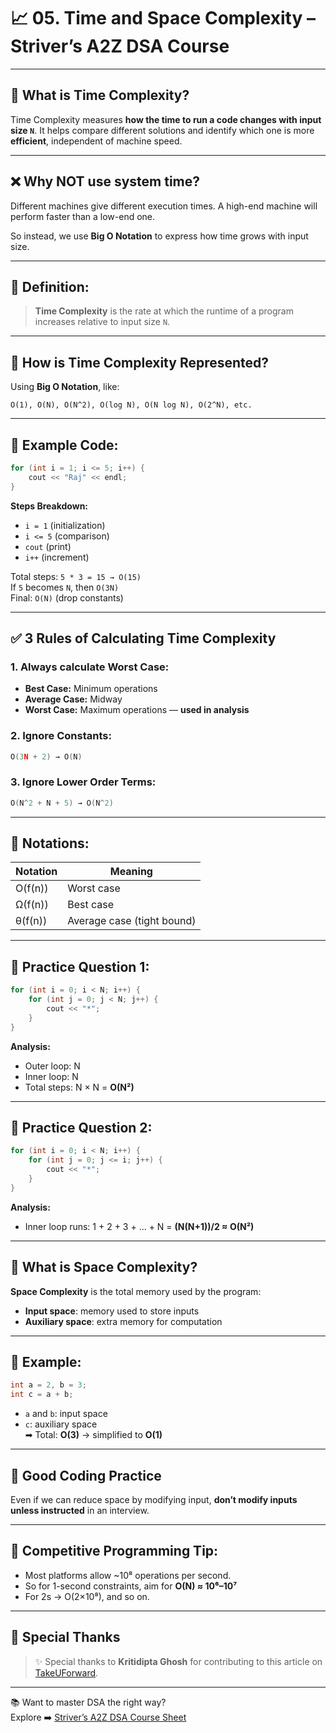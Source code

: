 # 📈 05. Time and Space Complexity – Striver’s A2Z DSA Course

---

## 🧠 What is Time Complexity?

Time Complexity measures **how the time to run a code changes with input size `N`**. It helps compare different solutions and identify which one is more **efficient**, independent of machine speed.

---

## ❌ Why NOT use system time?

Different machines give different execution times. A high-end machine will perform faster than a low-end one.

So instead, we use **Big O Notation** to express how time grows with input size.

---

## 🧪 Definition:

> **Time Complexity** is the rate at which the runtime of a program increases relative to input size `N`.

---

## 🔎 How is Time Complexity Represented?

Using **Big O Notation**, like:

```
O(1), O(N), O(N^2), O(log N), O(N log N), O(2^N), etc.
```

---

## 🔢 Example Code:

```cpp
for (int i = 1; i <= 5; i++) {
    cout << "Raj" << endl;
}
```

**Steps Breakdown:**
- `i = 1` (initialization)
- `i <= 5` (comparison)
- `cout` (print)
- `i++` (increment)

Total steps: `5 * 3 = 15 → O(15)`  
If `5` becomes `N`, then `O(3N)`  
Final: `O(N)` (drop constants)

---

## ✅ 3 Rules of Calculating Time Complexity

### 1. Always calculate **Worst Case**:
- **Best Case:** Minimum operations
- **Average Case:** Midway
- **Worst Case:** Maximum operations — **used in analysis**

### 2. **Ignore Constants**:
```cpp
O(3N + 2) → O(N)
```

### 3. **Ignore Lower Order Terms**:
```cpp
O(N^2 + N + 5) → O(N^2)
```

---

## 🧮 Notations:

| Notation | Meaning                      |
|----------|------------------------------|
| O(f(n))  | Worst case                   |
| Ω(f(n))  | Best case                    |
| θ(f(n))  | Average case (tight bound)   |

---

## 📘 Practice Question 1:

```cpp
for (int i = 0; i < N; i++) {
    for (int j = 0; j < N; j++) {
        cout << "*";
    }
}
```

**Analysis:**
- Outer loop: N
- Inner loop: N
- Total steps: N × N = **O(N²)**

---

## 📘 Practice Question 2:

```cpp
for (int i = 0; i < N; i++) {
    for (int j = 0; j <= i; j++) {
        cout << "*";
    }
}
```

**Analysis:**
- Inner loop runs: 1 + 2 + 3 + ... + N = **(N(N+1))/2 ≈ O(N²)**

---

## 💾 What is Space Complexity?

**Space Complexity** is the total memory used by the program:
- **Input space**: memory used to store inputs
- **Auxiliary space**: extra memory for computation

---

## 🧪 Example:

```cpp
int a = 2, b = 3;
int c = a + b;
```

- `a` and `b`: input space
- `c`: auxiliary space  
➡ Total: **O(3)** → simplified to **O(1)**

---

## 📌 Good Coding Practice

Even if we can reduce space by modifying input, **don’t modify inputs unless instructed** in an interview.

---

## 🚀 Competitive Programming Tip:

- Most platforms allow ~10⁸ operations per second.
- So for 1-second constraints, aim for **O(N) ≈ 10⁶–10⁷**
- For 2s → O(2×10⁸), and so on.

---

## 👏 Special Thanks

> ✨ Special thanks to **Kritidipta Ghosh** for contributing to this article on [TakeUForward](https://takeuforward.org/).

---

📚 Want to master DSA the right way?  
Explore ➡️ [Striver’s A2Z DSA Course Sheet](https://takeuforward.org/dsa/strivers-a2z-dsa-course-sheet-2/)

